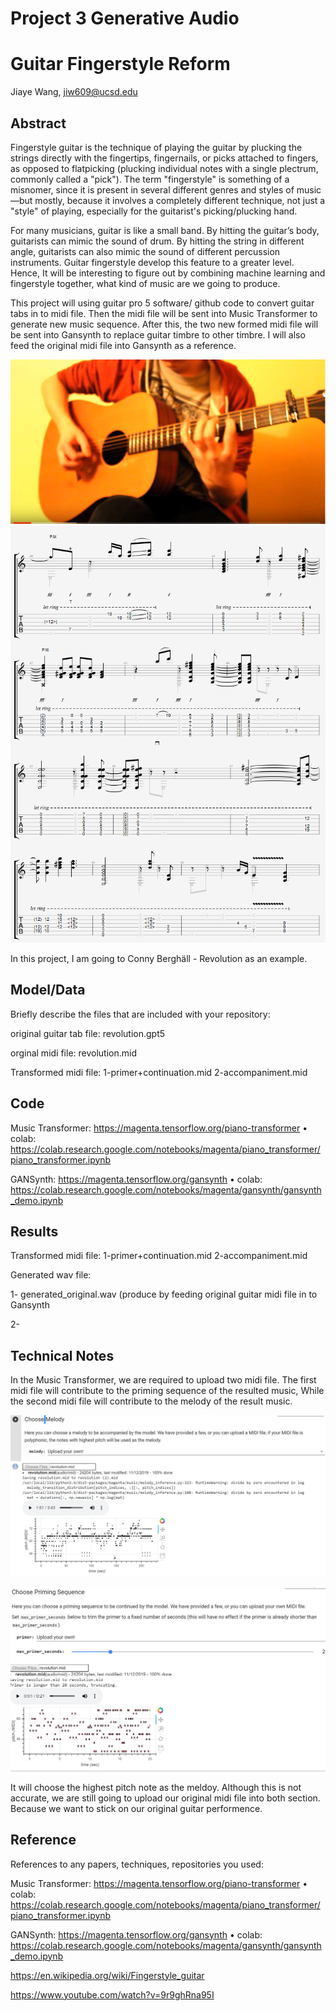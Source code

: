 # Project 3 Generative Audio 
# Guitar Fingerstyle Reform

Jiaye Wang, jiw609@ucsd.edu

## Abstract
Fingerstyle guitar is the technique of playing the guitar by plucking the strings directly with the fingertips, fingernails, or picks attached to fingers, as opposed to flatpicking (plucking individual notes with a single plectrum, commonly called a "pick"). The term "fingerstyle" is something of a misnomer, since it is present in several different genres and styles of music—but mostly, because it involves a completely different technique, not just a "style" of playing, especially for the guitarist's picking/plucking hand. 

For many musicians, guitar is like a small band. By hitting the guitar’s body, guitarists can mimic the sound of drum. By hitting the string in different angle, guitarists can also mimic the sound of different percussion instruments. Guitar fingerstyle develop this feature to a greater level. Hence, It will be interesting to figure out by combining machine learning and fingerstyle together, what kind of music are we going to produce. 

This project will using guitar pro 5 software/ github code to convert guitar tabs in to midi file. Then the midi file will be sent into Music Transformer to generate new music sequence. After this, the two new formed midi file will be sent into Gansynth to replace guitar timbre to other timbre. 
I will also feed the original midi file into Gansynth as a reference.

![Image of guitar](https://github.com/ucsd-ml-arts/generative-audio-jiaye-andy/blob/master/revolution.PNG)
![Image of score](https://github.com/ucsd-ml-arts/generative-audio-jiaye-andy/blob/master/note.PNG)


In this project, I am going to Conny Berghäll - Revolution as an example. 





## Model/Data

Briefly describe the files that are included with your repository:

original guitar tab file: revolution.gpt5

orginal midi file: revolution.mid

Transformed midi file: 1-primer+continuation.mid 2-accompaniment.mid


## Code

Music Transformer: https://magenta.tensorflow.org/piano-transformer
• colab: https://colab.research.google.com/notebooks/magenta/piano_transformer/piano_transformer.ipynb

GANSynth: https://magenta.tensorflow.org/gansynth
• colab: https://colab.research.google.com/notebooks/magenta/gansynth/gansynth_demo.ipynb


## Results

Transformed midi file: 1-primer+continuation.mid 2-accompaniment.mid

Generated wav file: 

1- generated_original.wav (produce by feeding original guitar midi file in to Gansynth

2-




## Technical Notes
In the Music Transformer, we are required to upload two midi file. The first midi file will contribute to the priming sequence of the resulted music, While the second midi file will contribute to the melody of the result music.

![Image of melody](https://github.com/ucsd-ml-arts/generative-audio-jiaye-andy/blob/master/trans_melody.PNG)

![Image of primer](https://github.com/ucsd-ml-arts/generative-audio-jiaye-andy/blob/master/trans_primer.PNG)

It will choose the highest pitch note as the meldoy. Although this is not accurate, we are still going to upload our original midi file into both section. Because we want to stick on our original guitar performence. 



## Reference

References to any papers, techniques, repositories you used:


Music Transformer: https://magenta.tensorflow.org/piano-transformer
• colab: https://colab.research.google.com/notebooks/magenta/piano_transformer/piano_transformer.ipynb

GANSynth: https://magenta.tensorflow.org/gansynth
• colab: https://colab.research.google.com/notebooks/magenta/gansynth/gansynth_demo.ipynb


https://en.wikipedia.org/wiki/Fingerstyle_guitar

https://www.youtube.com/watch?v=9r9ghRna95I
